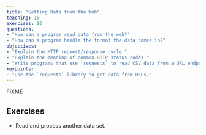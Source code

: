 ```yaml
---
title: "Getting Data from the Web"
teaching: 15
exercises: 10
questions:
- "How can a program read data from the web?"
- "How can a program handle the format the data comes in?"
objectives:
- "Explain the HTTP request/response cycle."
- "Explain the meaning of common HTTP status codes."
- "Write programs that use `requests` to read CSV data from a URL endpoint."
keypoints:
- "Use the `requests` library to get data from URLs."
---
```

FIXME

## Exercises

*   Read and process another data set.
